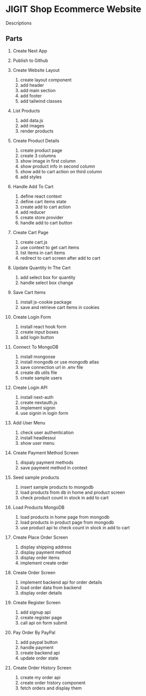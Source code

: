 # JIGIT Shop Ecommerce Website

Descriptions

## Parts
1. Create Next App
2. Publish to Github
3. Create Website Layout
   1. create layout component
   2. add header
   3. add main section
   4. add footer
   5. add tailwind classes
4. List Products
   1. add data.js
   2. add images
   3. render products
5. Create Product Details
   1. create product page
   2. create 3 columns
   3. show image in first column
   4. show product info in second column
   5. show add to cart action on third column
   6. add styles
6. Handle Add To Cart
   1. define react context
   2. define cart items state
   3. create add to cart action
   4. add reducer
   5. create store provider
   6. handle add to cart button
7. Create Cart Page
   1. create cart.js
   2. use context to get cart items
   3. list items in cart items
   4. redirect to cart screen after add to cart
8. Update Quantity In The Cart
    1. add select box for quantity
    2. handle select box change
9. Save Cart Items
    1. install js-cookie package
    2. save and retrieve cart items in cookies
10. Create Login Form
    1. install react hook form
    2. create input boxes
    3. add login button
11. Connect To MongoDB
    1. install mongoose
    2. install mongodb or use mongodb atlas
    3. save connection url in .env file
    4. create db utils file
    5. create sample users
12. Create Login API
    1. install next-auth
    2. create nextauth.js
    3. implement signin
    4. use signin in login form

13. Add User Menu
    1. check user authentication
    2. install headlessui
    3. show user menu

14. Create Payment Method Screen
    1. dispaly payment methods
    2. save payment method in context

15. Seed sample products
    1. insert sample products to mongodb
    2. load products from db in home and product screen
    3. check product count in stock in add to cart

16. Load Products MongoDB
    1. load products in home page from mongodb
    2. load products in product page from mongodb
    3. use product api to check count in stock in add to cart

17. Create Place Order Screen
    1. display shipping address
    2. display payment method
    3. display order items
    4. implement create order

18. Create Order Screen
    1. implement backend api for order details
    2. load order data from backend
    3. display order details

19. Create Register Screen
    1. add signup api
    2. create register page
    3. call api on form submit

20. Pay Order By PayPal
    1. add paypal button
    2. handle payment
    3. create backend api
    4. update order state

21. Create Order History Screen
    1. create my order api
    2. create order history component
    3. fetch orders and display them